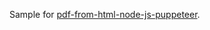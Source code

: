 Sample for [pdf-from-html-node-js-puppeteer](https://blog.risingstack.com/pdf-from-html-node-js-puppeteer/).

